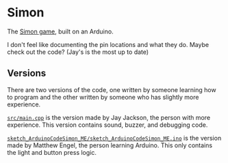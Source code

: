 # Simon

The [Simon game](https://en.wikipedia.org/wiki/Simon_(game)), built on an Arduino.

I don't feel like documenting the pin locations and what they do. Maybe check out the code? (Jay's is the most up to date)

## Versions

There are two versions of the code, one written by someone learning how to program and the other written by someone who has slightly more experience.

[`src/main.cpp`](src/main.cpp) is the version made by Jay Jackson, the person with more experience. This version contains sound, buzzer, and debugging code.

[`sketch_ArduinoCodeSimon_ME/sketch_ArduinoCodeSimon_ME.ino`](sketch_ArduinoCodeSimon_ME/sketch_ArduinoCodeSimon_ME.ino) is the version made by Matthew Engel, the person learning Arduino. This only contains the light and button press logic.
